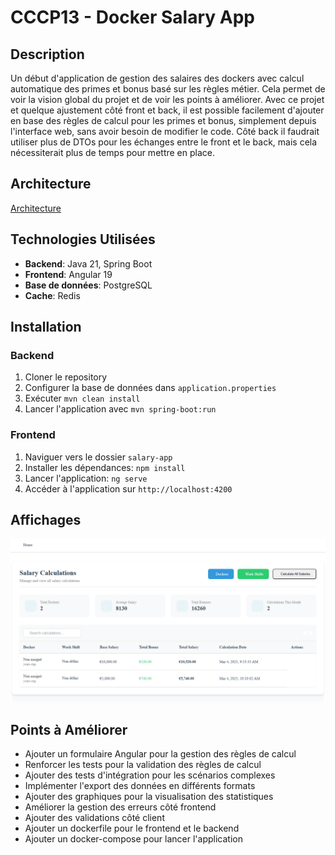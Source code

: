 # CCCP13 - Docker Salary App

## Description
Un début d'application de gestion des salaires des dockers avec calcul automatique des primes et bonus basé sur les règles métier.
Cela permet de voir la vision global du projet et de voir les points à améliorer.
Avec ce projet et quelque ajustement côté front et back, il est possible facilement d'ajouter en base des règles de calcul pour les primes et bonus, simplement depuis l'interface web, sans avoir besoin de modifier le code.
Côté back il faudrait utiliser plus de DTOs pour les échanges entre le front et le back, mais cela nécessiterait plus de temps pour mettre en place.

## Architecture

[Architecture](./architecture.md)

## Technologies Utilisées
- **Backend**: Java 21, Spring Boot
- **Frontend**: Angular 19
- **Base de données**: PostgreSQL
- **Cache**: Redis

## Installation

### Backend
1. Cloner le repository
2. Configurer la base de données dans `application.properties`
3. Exécuter `mvn clean install`
4. Lancer l'application avec `mvn spring-boot:run`

### Frontend
1. Naviguer vers le dossier `salary-app`
2. Installer les dépendances: `npm install`
3. Lancer l'application: `ng serve`
4. Accéder à l'application sur `http://localhost:4200`

## Affichages
![alt text](./salary-calculations.png)



## Points à Améliorer
- Ajouter un formulaire Angular pour la gestion des règles de calcul
- Renforcer les tests pour la validation des règles de calcul
- Ajouter des tests d'intégration pour les scénarios complexes
- Implémenter l'export des données en différents formats
- Ajouter des graphiques pour la visualisation des statistiques
- Améliorer la gestion des erreurs côté frontend
- Ajouter des validations côté client
- Ajouter un dockerfile pour le frontend et le backend
- Ajouter un docker-compose pour lancer l'application
